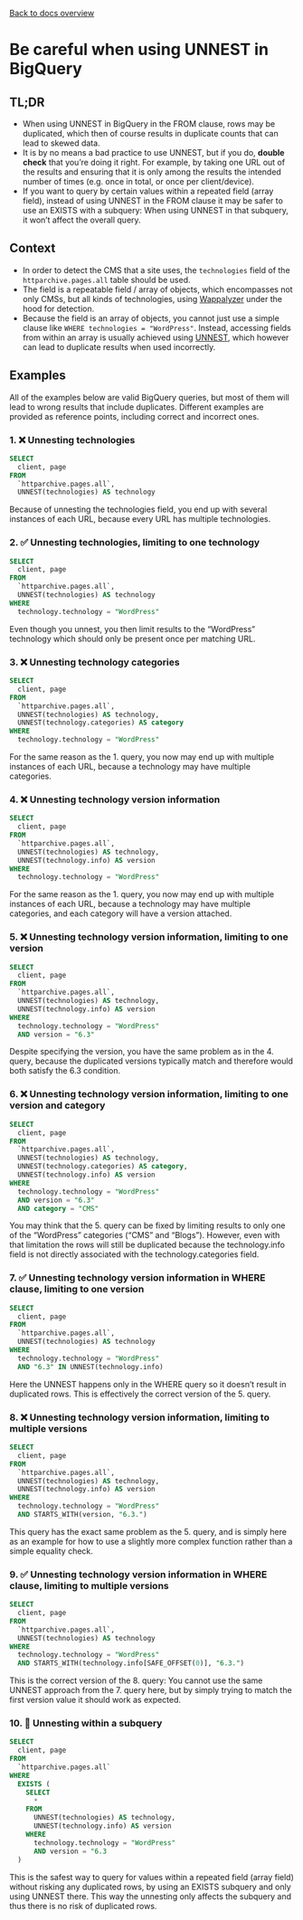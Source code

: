 [Back to docs overview](./README.md)

# Be careful when using UNNEST in BigQuery

## TL;DR

* When using UNNEST in BigQuery in the FROM clause, rows may be duplicated, which then of course results in duplicate counts that can lead to skewed data.
* It is by no means a bad practice to use UNNEST, but if you do, **double check** that you’re doing it right. For example, by taking one URL out of the results and ensuring that it is only among the results the intended number of times (e.g. once in total, or once per client/device).
* If you want to query by certain values within a repeated field (array field), instead of using UNNEST in the FROM clause it may be safer to use an EXISTS with a subquery: When using UNNEST in that subquery, it won’t affect the overall query.

## Context

* In order to detect the CMS that a site uses, the `technologies` field of the `httparchive.pages.all` table should be used.
* The field is a repeatable field / array of objects, which encompasses not only CMSs, but all kinds of technologies, using [Wappalyzer](https://www.wappalyzer.com/) under the hood for detection.
* Because the field is an array of objects, you cannot just use a simple clause like `WHERE technologies = "WordPress"`. Instead, accessing fields from within an array is usually achieved using [UNNEST](https://cloud.google.com/bigquery/docs/reference/standard-sql/query-syntax#unnest_operator), which however can lead to duplicate results when used incorrectly.

## Examples

All of the examples below are valid BigQuery queries, but most of them will lead to wrong results that include duplicates. Different examples are provided as reference points, including correct and incorrect ones.

### 1. ❌ Unnesting technologies
```sql
SELECT
  client, page
FROM
  `httparchive.pages.all`,
  UNNEST(technologies) AS technology
```

Because of unnesting the technologies field, you end up with several instances of each URL, because every URL has multiple technologies.

### 2. ✅ Unnesting technologies, limiting to one technology
```sql
SELECT
  client, page
FROM
  `httparchive.pages.all`,
  UNNEST(technologies) AS technology
WHERE
  technology.technology = "WordPress"
```

Even though you unnest, you then limit results to the “WordPress” technology which should only be present once per matching URL.

### 3. ❌ Unnesting technology categories
```sql
SELECT
  client, page
FROM
  `httparchive.pages.all`,
  UNNEST(technologies) AS technology,
  UNNEST(technology.categories) AS category
WHERE
  technology.technology = "WordPress"
```

For the same reason as the 1. query, you now may end up with multiple instances of each URL, because a technology may have multiple categories.

### 4. ❌ Unnesting technology version information
```sql
SELECT
  client, page
FROM
  `httparchive.pages.all`,
  UNNEST(technologies) AS technology,
  UNNEST(technology.info) AS version
WHERE
  technology.technology = "WordPress"
```

For the same reason as the 1. query, you now may end up with multiple instances of each URL, because a technology may have multiple categories, and each category will have a version attached.

### 5. ❌ Unnesting technology version information, limiting to one version
```sql
SELECT
  client, page
FROM
  `httparchive.pages.all`,
  UNNEST(technologies) AS technology,
  UNNEST(technology.info) AS version
WHERE
  technology.technology = "WordPress"
  AND version = "6.3"
```

Despite specifying the version, you have the same problem as in the 4. query, because the duplicated versions typically match and therefore would both satisfy the 6.3 condition.

### 6. ❌ Unnesting technology version information, limiting to one version and category
```sql
SELECT
  client, page
FROM
  `httparchive.pages.all`,
  UNNEST(technologies) AS technology,
  UNNEST(technology.categories) AS category,
  UNNEST(technology.info) AS version
WHERE
  technology.technology = "WordPress"
  AND version = "6.3"
  AND category = "CMS"
```

You may think that the 5. query can be fixed by limiting results to only one of the “WordPress” categories (“CMS” and “Blogs”). However, even with that limitation the rows will still be duplicated because the technology.info field is not directly associated with the technology.categories field.

### 7. ✅ Unnesting technology version information in WHERE clause, limiting to one version
```sql
SELECT
  client, page
FROM
  `httparchive.pages.all`,
  UNNEST(technologies) AS technology
WHERE
  technology.technology = "WordPress"
  AND "6.3" IN UNNEST(technology.info)
```

Here the UNNEST happens only in the WHERE query so it doesn’t result in duplicated rows. This is effectively the correct version of the 5. query.

### 8. ❌ Unnesting technology version information, limiting to multiple versions
```sql
SELECT
  client, page
FROM
  `httparchive.pages.all`,
  UNNEST(technologies) AS technology,
  UNNEST(technology.info) AS version
WHERE
  technology.technology = "WordPress"
  AND STARTS_WITH(version, "6.3.")
```

This query has the exact same problem as the 5. query, and is simply here as an example for how to use a slightly more complex function rather than a simple equality check.

### 9. ✅ Unnesting technology version information in WHERE clause, limiting to multiple versions
```sql
SELECT
  client, page
FROM
  `httparchive.pages.all`,
  UNNEST(technologies) AS technology
WHERE
  technology.technology = "WordPress"
  AND STARTS_WITH(technology.info[SAFE_OFFSET(0)], "6.3.")
```

This is the correct version of the 8. query: You cannot use the same UNNEST approach from the 7. query here, but by simply trying to match the first version value it should work as expected.

### 10. 🎉 Unnesting within a subquery
```sql
SELECT
  client, page
FROM
  `httparchive.pages.all`
WHERE
  EXISTS (
    SELECT
      *
    FROM
      UNNEST(technologies) AS technology,
      UNNEST(technology.info) AS version
    WHERE
      technology.technology = "WordPress"
      AND version = "6.3
  )
```

This is the safest way to query for values within a repeated field (array field) without risking any duplicated rows, by using an EXISTS subquery and only using UNNEST there. This way the unnesting only affects the subquery and thus there is no risk of duplicated rows.
